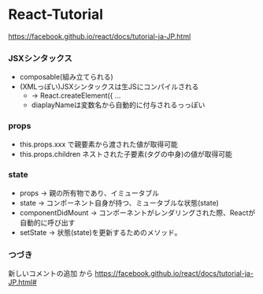 # React-Tutorial

https://facebook.github.io/react/docs/tutorial-ja-JP.html

### JSXシンタックス
- composable(組み立てられる)
- (XMLっぽい)JSXシンタックスは生JSにコンパイルされる
  - <CommentBox /> -> React.createElement({ ...
  - diaplayNameは変数名から自動的に付与されるっっぽい

### props
- this.props.xxx で親要素から渡された値が取得可能
- this.props.children ネストされた子要素(タグの中身)の値が取得可能

### state
- props -> 親の所有物であり、イミュータブル
- state -> コンポーネント自身が持つ、ミュータブルな状態(state)
- componentDidMount -> コンポーネントがレンダリングされた際、Reactが自動的に呼び出す
- setState -> 状態(state)を更新するためのメソッド。

### つづき
新しいコメントの追加 から
https://facebook.github.io/react/docs/tutorial-ja-JP.html#
